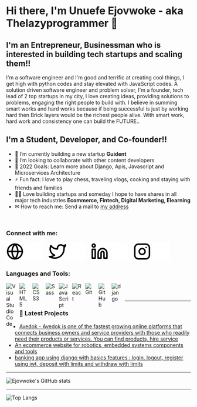 # Hi there, I'm Unuefe Ejovwoke - aka Thelazyprogrammer 👋 
## I'm an Entrepreneur, Businessman who is interested in building tech startups and scaling them!!

I'm a software engineer and I'm good and terrific at creating cool things, I get high with python codes and stay elevated with JavaScript codes. A solution driven software engineer and problem solver, I'm a founder, tech lead of 2 top startups in my city, I love creating ideas, providing solutions to problems, engaging the right people to build with. I believe in summing smart works and hard works because if being successful is just by working hard then Brick layers would be the richest people alive. With smart work, hard work and consistency one can build the FUTURE..

## I'm a Student, Developer, and Co-founder!!

- 🌱 I’m currently building a new startup **Guident**
- 👯 I’m looking to collaborate with other content developers
- 🥅 2022 Goals: Learn more about Django, Apis, Javascript and Microservices Architecture
- ⚡ Fun fact: I love to play chess, traveling vlogs, cooking and staying with friends and families
- 🐱‍🏍 Love building startups and someday I hope to have shares in all major tech industries **Ecommerce, Fintech, Digital Marketing, Elearning**
- ✉ How to reach me: Send a mail to [my address](vuwill7114@gmail.com)

<br>

### Connect with me:

[![website](./img/globe-light.svg)](https://mateen-ui.vercel.app#gh-light-mode-only)
[![website](./img/globe-dark.svg)](https://mateen-ui.vercel.app#gh-dark-mode-only)
&nbsp;&nbsp;
[![website](./img/twitter-light.svg)](https://twitter.com/mateenUI#gh-light-mode-only)
[![website](./img/twitter-dark.svg)](https://twitter.com/mateenUI#gh-dark-mode-only)
&nbsp;&nbsp;
[![website](./img/linkedin-light.svg)](https://linkedin.com/in/mateen-gbadamosi#gh-light-mode-only)
[![website](./img/linkedin-dark.svg)](https://linkedin.com/in/mateen-gbadamosi#gh-dark-mode-only)
&nbsp;&nbsp;
[![website](./img/instagram-light.svg)](https://instagram.com/mateen.ui#gh-light-mode-only)
[![website](./img/instagram-dark.svg)](https://instagram.com/mateen.ui#gh-dark-mode-only)

### Languages and Tools:

<img align="left" alt="Visual Studio Code" width="26px" src="https://cdn.jsdelivr.net/gh/devicons/devicon/icons/vscode/vscode-original.svg" style="padding-right:10px;" />
<img align="left" alt="HTML5" width="26px" src="https://cdn.jsdelivr.net/gh/devicons/devicon/icons/html5/html5-original.svg" style="padding-right:10px;" />
<img align="left" alt="CSS3" width="26px" src="https://cdn.jsdelivr.net/gh/devicons/devicon/icons/css3/css3-original.svg" style="padding-right:10px;" />
<img align="left" alt="Sass" width="26px" src="https://cdn.jsdelivr.net/gh/devicons/devicon/icons/sass/sass-original.svg" style="padding-right:10px;" />
<img align="left" alt="JavaScript" width="26px" src="https://cdn.jsdelivr.net/gh/devicons/devicon/icons/javascript/javascript-original.svg" style="padding-right:10px;" />
<img align="left" alt="React" width="26px" src="https://cdn.jsdelivr.net/gh/devicons/devicon/icons/react/react-original.svg" style="padding-right:10px;" />
<img align="left" alt="Git" width="26px" src="https://cdn.jsdelivr.net/gh/devicons/devicon/icons/git/git-original.svg" style="padding-right:10px;" />
<img align="left" alt="GitHub" width="26px" src="https://user-images.githubusercontent.com/3369400/139447912-e0f43f33-6d9f-45f8-be46-2df5bbc91289.png" style="padding-right:10px;" />

<img align="left" alt="django" width="26px" src="https://cdn.jsdelivr.net/gh/devicons/devicon/icons/django/django-plain.svg" style="padding-right:10px;" />
          

<br />
<br />

---

### 📕 Latest Projects

<!-- PROJECT-LIST:START -->

- [Avedok - Avedok is one of the fastest growing online platforms that connects business owners and service providers with those who readily need their products or services. You can find products, hire service](https://avedok.com)
- [An ecommerce website for robotics, embedded systems components and tools](https://futlinkhardwares.com)
- [ banking app using django with basics features : login. logout, register using jwt, deposit with limits and withdraw with limits](https://github.com/unuefeejovwoke/banking-app)

<!-- PROJECT-LIST:END -->

---

![Ejovwoke's GitHub stats](https://github-readme-stats.vercel.app/api?username=unuefeejovwoke&show_icons=true)

---

![Top Langs](https://github-readme-stats.vercel.app/api/top-langs/?username=unuefeejovwoke&layout=compact)

[website]: https://ejovwoke.netlify.app/
[twitter]: https://twitter.com/unuefeejovwoke
[instagram]: https://www.instagram.com/seu7tech/
[linkedin]: https://www.linkedin.com/in/unuefe-ejovwoke-8023031a8/


